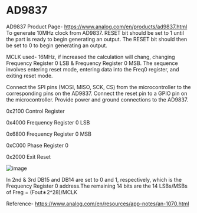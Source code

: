 # AD9837
AD9837 Product Page- https://www.analog.com/en/products/ad9837.html
To generate 10MHz clock from AD9837.
RESET bit should be set to 1 until the part is ready to begin generating an output.
The RESET bit should then be set to 0 to begin generating an output.

MCLK used- 16MHz, if increased the calculation will chang, changing Frequency Register 0 LSB & Frequency Register 0 MSB.
The sequence involves entering reset mode, entering data into the Freq0 register, and exiting reset mode.

Connect the SPI pins (MOSI, MISO, SCK, CS) from the microcontroller to the corresponding pins on the AD9837.
Connect the reset pin to a GPIO pin on the microcontroller.
Provide power and ground connections to the AD9837.

0x2100  Control Register

0x4000 Frequency Register 0 LSB

0x6800 Frequency Register 0 MSB

0xC000 Phase Register 0

0x2000 Exit Reset

![image](https://github.com/user-attachments/assets/95fd836b-bad2-4386-b12e-95866e1cbe15)

In 2nd & 3rd DB15 and DB14 are set to 0 and 1, respectively, which is the Frequency Register 0 address.The remaining 14 bits are the 14 LSBs/MSBs of Freg = (Fout∗2^28)/MCLK

Reference- https://www.analog.com/en/resources/app-notes/an-1070.html
